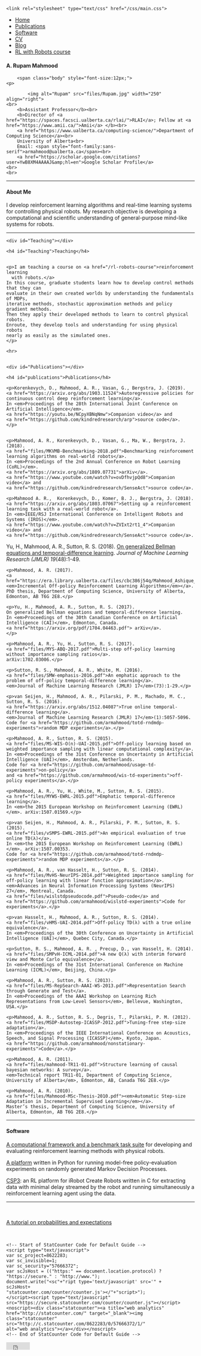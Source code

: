<html><head>
    <title>Rupam's Website</title>

    <link rel="stylesheet" type="text/css" href="/css/main.css">
  <script charset="utf-8" src="https://platform.twitter.com/js/button.d6f0e03b97fa3e281bb07d1de2c3bee3.js"></script></head>
  <body>
    <nav>
<ul>
<li><a href="/">Home</a></li>
<li><a href="/index.html#Publications">Publications</a></li>
<li><a href="/index.html#Software">Software</a></li>
<li><a href="/files/rupam-cv.pdf">CV</a></li>
<li><a href="/blog">Blog</a></li>
<li><a href="/rl-robots-course">RL with Robots course</a></li>
</ul>
    </nav>
<div class="container">


<h4 id="a-rupam-mahmood">A. Rupam Mahmood</h4>


		<span class="body" style="font-size:12px;">
	<p>
<!--		<span style="font-size:12px;">A. Rupam Mahmood </span><br /> -->
			<img alt="Rupam" src="files/Rupam.jpg" width="250" align="right">
    <br>
        <b>Assistant Professor</b><br>
        <b>Director of <a href="https://spaces.facsci.ualberta.ca/rlai/">RLAI</a>; Fellow at <a href="https://www.amii.ca/">Amii</a> </b><br>
        <a href="https://www.ualberta.ca/computing-science/">Department of Computing Science</a><br>
        University of Alberta<br>
        Email: <span style="font-family:sans-serif">armahmood@ualberta.ca</span><br>
        <a href="https://scholar.google.com/citations?user=YwB8XM4AAAAJ&amp;hl=en">Google Scholar Profile</a>
    <br>
    <br>



</p><hr>

<h4 id="about-me">About Me</h4>

<p>I develop reinforcement learning algorithms and real-time learning systems for controlling physical robots.
My research objective is developing a computational and scientific understanding of general-purpose mind-like systems for robots.
</p>

<hr>

    <div id="Teaching"></div>

    <h4 id="Teaching">Teaching</h4>


    <p>I am teaching a course on <a href="/rl-robots-course">reinforcement learning
      with robots.</a>
    In this course, graduate students learn how to develop control methods
    that they can
    evaluate in their own created worlds by understanding the fundamentals of MDPs,
    iterative methods, stochastic approximation methods and policy gradient methods.
    Then they apply their developed methods to learn to control physical robots.
    Enroute, they develop tools and understanding for using physical robots
    nearly as easily as the simulated ones.
    </p>

    <hr>


    <div id="Publications"></div>

    <h4 id="publications">Publications</h4>

    <p>Korenkevych, D., Mahmood, A. R., Vasan, G., Bergstra, J. (2019).
    <a href="https://arxiv.org/abs/1903.11524">Autoregressive policies for continuous control deep reinforcement learning</a>.
    In <em>Proceedings of the 28th International Joint Conference on Artificial Intelligence</em>.
    <a href="https://youtu.be/NCpyXBNqNmw">Companion video</a> and
    <a href="https://github.com/kindredresearch/arp">source code</a>.
    </p>


    <p>Mahmood, A. R., Korenkevych, D., Vasan, G., Ma, W., Bergstra, J. (2018).
    <a href="files/MKVMB-Benchmarking-2018.pdf">Benchmarking reinforcement learning algorithms on real-world robots</a>.
    In <em>Proceedings of the 2nd Annual Conference on Robot Learning (CoRL)</em>.
    <a href="https://arxiv.org/abs/1809.07731">arXiv</a>.
    <a href="https://www.youtube.com/watch?v=ovDfhvjpQd8">Companion video</a> and
    <a href="https://github.com/kindredresearch/SenseAct">source code</a>.
  </p>

    <p>Mahmood A. R.,  Korenkevych, D., Komer, B. J., Bergstra, J. (2018).
    <a href="https://arxiv.org/abs/1803.07067">Setting up a reinforcement learning task with a real-world robot</a>.
    In <em>IEEE/RSJ International Conference on Intelligent Robots and Systems (IROS)</em>.
    <a href="https://www.youtube.com/watch?v=ZVIxt2rt1_4">Companion video</a> and
    <a href="https://github.com/kindredresearch/SenseAct">source code</a>.
  </p>

  <p>Yu, H., Mahmood, A. R., Sutton, R. S. (2018).
  <a href="http://www.jmlr.org/papers/volume19/17-283/17-283.pdf"> On generalized Bellman equations and temporal-difference learning</a>.
    <em>Journal of Machine Learning Research (JMLR) 19</em>(48):1-49.
  </p>

    <p>Mahmood, A. R. (2017).
    <a href="https://era.library.ualberta.ca/files/cbc386j54q/Mahmood_Ashique_201709_PhD.pdf"><em>Incremental Off-policy Reinforcement Learning Algorithms</em></a>.
    PhD thesis, Department of Computing Science, University of Alberta, Edmonton, AB T6G 2E8.</p>

    <p>Yu, H., Mahmood, A. R., Sutton, R. S. (2017).
    On generalized Bellman equations and temporal-difference learning.
    In <em>Proceedings of the 30th Canadian Conference on Artificial Intelligence (CAI)</em>, Edmonton, Canada.
    <a href="https://arxiv.org/pdf/1704.04463.pdf"> arXiv</a>.
    </p>

    <p>Mahmood, A. R., Yu, H., Sutton, R. S. (2017).
    <a href="files/MYS-ABQ-2017.pdf">Multi-step off-policy learning without importance sampling ratios</a>.
    arXiv:1702.03006.</p>

    <p>Sutton, R. S., Mahmood, A. R., White, M. (2016).
    <a href="files/SMW-emphasis-2016.pdf">An emphatic approach to the problem of off-policy temporal-difference learning</a>.
    <em>Journal of Machine Learning Research (JMLR) 17</em>(73):1-29.</p>

    <p>van Seijen, H., Mahmood, A. R., Pilarski, P. M., Machado, M. C., Sutton, R. S. (2016).
    <a href="https://arxiv.org/abs/1512.04087">True online temporal-difference learning</a>.
    <em>Journal of Machine Learning Research (JMLR) 17</em>(1):5057-5096.
    Code for <a href="https://github.com/armahmood/totd-rndmdp-experiments">random MDP experiments</a>.</p>

    <p>Mahmood, A. R., Sutton, R. S. (2015).
    <a href="files/MS-WIS-O(n)-UAI-2015.pdf">Off-policy learning based on weighted importance sampling with linear computational complexity</a>.
    In <em>Proceedings of the 31st Conference on Uncertainty in Artificial Intelligence (UAI)</em>, Amsterdam, Netherlands.
    Code for <a href="https://github.com/armahmood/usage-td-experiments">on-policy</a>
    and <a href="https://github.com/armahmood/wis-td-experiments">off-policy experiments</a>.</p>

    <p>Mahmood, A. R., Yu, H., White, M., Sutton, R. S. (2015).
    <a href="files/MYWS-EWRL-2015.pdf">Emphatic temporal-difference learning</a>.
    In <em>the 2015 European Workshop on Reinforcement Learning (EWRL)</em>. arXiv:1507.01569.</p>

    <p>van Seijen, H., Mahmood, A. R., Pilarski, P. M., Sutton, R. S. (2015).
    <a href="files/vSMPS-EWRL-2015.pdf">An empirical evaluation of true online TD(λ)</a>.
    In <em>the 2015 European Workshop on Reinforcement Learning (EWRL)</em>. arXiv:1507.00353.
    Code for <a href="https://github.com/armahmood/totd-rndmdp-experiments">random MDP experiments</a>.</p>

    <p>Mahmood, A. R., van Hasselt, H., Sutton, R. S. (2014).
    <a href="files/MvHS-NeurIPS-2014.pdf">Weighted importance sampling for off-policy learning with linear function approximation</a>.
    <em>Advances in Neural Information Processing Systems (NeurIPS) 27</em>, Montreal, Canada.
    <a href="files/wislstdpseudocode.pdf">Pseudo-code</a> and
    <a href="https://github.com/armahmood/wislstd-experiments">Code for experiments</a>.</p>

    <p>van Hasselt, H., Mahmood, A. R., Sutton, R. S. (2014).
    <a href="files/vHMS-UAI-2014.pdf">Off-policy TD(λ) with a true online equivalence</a>.
    In <em>Proceedings of the 30th Conference on Uncertainty in Artificial Intelligence (UAI)</em>, Quebec City, Canada.</p>

    <p>Sutton, R. S., Mahmood, A. R. , Precup, D., van Hasselt, H. (2014).
    <a href="files/SMPvH-ICML-2014.pdf">A new Q(λ) with interim forward view and Monte Carlo equivalence</a>.
    In <em>Proceedings of the 31st International Conference on Machine Learning (ICML)</em>, Beijing, China.</p>

    <p>Mahmood, A. R., Sutton, R. S. (2013).
    <a href="files/MS-RepSearch-AAAI-WS-2013.pdf">Representation Search through Generate and Test</a>.
    In <em>Proceedings of the AAAI Workshop on Learning Rich Representations from Low-Level Sensors</em>, Bellevue, Washington, USA.</p>

    <p>Mahmood, A. R., Sutton, R. S., Degris, T., Pilarski, P. M. (2012).
    <a href="files/MSDP-Autostep-ICASSP-2012.pdf">Tuning-free step-size adaptation</a>.
    In <em>Proceedings of the IEEE International Conference on Acoustics, Speech, and Signal Processing (ICASSP)</em>, Kyoto, Japan.
    <a href="https://github.com/armahmood/nonstationary-experiments">Code</a>.</p>

    <p>Mahmood, A. R. (2011).
    <a href="files/mahmood-TR11-01.pdf">Structure learning of causal bayesian networks: A survey</a>.
    <em>Technical report TR11-01, Department of Computing Science, University of Alberta</em>, Edmonton, AB, Canada T6G 2E8.</p>

    <p>Mahmood, A. R. (2010).
    <a href="files/Mahmood-MSc-Thesis-2010.pdf"><em>Automatic Step-size Adaptation in Incremental Supervised Learning</em></a>.
    Master’s thesis, Department of Computing Science, University of Alberta, Edmonton, AB T6G 2E8.</p>


<hr>

<div id="Software"></div>

<h4 id="software">Software</h4>

<p><a href="https://github.com/kindredresearch/SenseAct">A computational framework and a benchmark task suite</a>
 for developing and evaluating reinforcement learning methods with physical robots.</p>


<p><a href="http://www.github.com/armahmood/totd-rndmdp-experiments">A platform</a>
written in Python for running model-free policy-evaluation
experiments on randomly generated Markov Decision Processes.</p>

<p><a href="http://www.github.com/armahmood/Create-Serial-Port-Packet-Processor">CSP3</a>:
an RL platform for iRobot Create Robots written in C for extracting data
with minimal delay streamed by the robot and running simultaneously
a reinforcement learning agent using the data.</p>

<hr>
<br>
<p>
<a href="files/probabilities-expectations.pdf">A tutorial on probabilities and expectations</a>
</p>
<br>



<!--
***

#### Thoughts

Some high-level thoughts on how to understand and develop minds.
-->




	<!-- Start of StatCounter Code for Default Guide -->
	<script type="text/javascript">
	var sc_project=8622283;
	var sc_invisible=1;
	var sc_security="57666372";
	var scJsHost = (("https:" == document.location.protocol) ?
	"https://secure." : "http://www.");
	document.write("<sc"+"ript type='text/javascript' src='" +
	scJsHost+
	"statcounter.com/counter/counter.js'></"+"script>");
	</script><script type="text/javascript" src="https://secure.statcounter.com/counter/counter.js"></script>
	<noscript><div class="statcounter"><a title="web analytics"
	href="http://statcounter.com/" target="_blank"><img
	class="statcounter"
	src="http://c.statcounter.com/8622283/0/57666372/1/"
	alt="web analytics"></a></div></noscript>
	<!-- End of StatCounter Code for Default Guide -->




</span></div>

  <footer>
   <ul>
   </ul>
  </footer>
  
  <iframe id="twitter-widget-0" scrolling="no" frameborder="0" allowtransparency="true" allowfullscreen="true" class="twitter-follow-button twitter-follow-button-rendered" style="position: static; visibility: visible; width: 63px; height: 20px;" title="Twitter Follow Button" src="https://platform.twitter.com/widgets/follow_button.d942dbac55d395b6a752976f272a24f6.en.html#dnt=false&amp;id=twitter-widget-0&amp;lang=en&amp;screen_name=rupammahmood&amp;show_count=false&amp;show_screen_name=false&amp;size=m&amp;time=1574150875331" data-screen-name="rupammahmood"></iframe>
  <script async="" src="https://platform.twitter.com/widgets.js" charset="utf-8"></script>


<iframe scrolling="no" frameborder="0" allowtransparency="true" src="https://platform.twitter.com/widgets/widget_iframe.d942dbac55d395b6a752976f272a24f6.html?origin=https%3A%2F%2Farmahmood.github.io" title="Twitter settings iframe" style="display: none;"></iframe></body></html>
